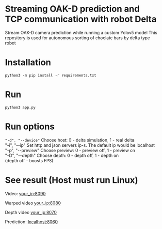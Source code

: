 # Streaming OAK-D prediction and TCP communication with robot Delta
Stream OAK-D camera prediction while running a custom Yolov5 model
This repository is used for autonomous sorting of choclate bars by delta type robot

# Installation
```python3 -m pip install -r requirements.txt```

# Run
```python3 app.py```

# Run options

```"-d", "--device"``` Choose host: 0 - delta simulation, 1 - real delta<br />
"-i", "--ip" Set http and json servers ip-s. The default ip would be localhost <br />
"-p", "--preview" Choose preview: 0 - preview off, 1 - preview on <br />
"-D", "--depth" Choose depth: 0 - depth off, 1 - depth on <br /> (depth off - boosts FPS)
               

# See result (Host must run Linux)
Video: [your_ip:8090](http://localhost:8090)

Warped video [your_ip:8080](http://localhost:8080)

Depth video  [your_ip:8070](http://localhost:8070)

Prediction: [localhost:8060](http://localhost:8060)


